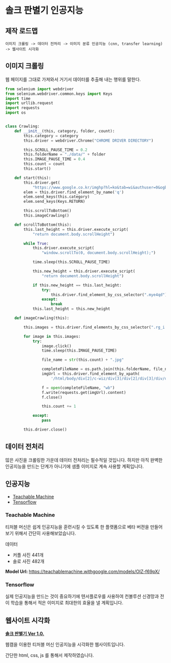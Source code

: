 # 솔크 판별기 인공지능

## 제작 로드맵

```
이미지 크롤링 -> 데이터 전처리 -> 이미지 분류 인공지능 (cnn, transfer learning) -> 웹사이트 시각화
```

## 이미지 크롤링

웹 페이지를 그대로 가져와서 거기서 데이터를 추출해 내는 행위를 말한다.

```python
from selenium import webdriver
from selenium.webdriver.common.keys import Keys
import time
import urllib.request
import requests
import os


class Crawling:
    def __init__(this, category, folder, count):
        this.category = category
        this.driver = webdriver.Chrome("CHROME DRIVER DIRECTORY")

        this.SCROLL_PAUSE_TIME = 0.2
        this.folderName = "./data/" + folder
        this.IMAGE_PAUSE_TIME = 0.4
        this.count = count
        this.start()

    def start(this):
        this.driver.get(
            "https://www.google.co.kr/imghp?hl=ko&tab=wi&authuser=0&ogbl")
        elem = this.driver.find_element_by_name('q')
        elem.send_keys(this.category)
        elem.send_keys(Keys.RETURN)

        this.scrollToBottom()
        this.imageCrawling()

    def scrollToBottom(this):
        this.last_height = this.driver.execute_script(
            "return document.body.scrollHeight")

        while True:
            this.driver.execute_script(
                "window.scrollTo(0, document.body.scrollHeight);")

            time.sleep(this.SCROLL_PAUSE_TIME)

            this.new_height = this.driver.execute_script(
                "return document.body.scrollHeight")

            if this.new_height == this.last_height:
                try:
                    this.driver.find_element_by_css_selector(".mye4qd").click()
                except:
                    break
            this.last_height = this.new_height

    def imageCrawling(this):

        this.images = this.driver.find_elements_by_css_selector(".rg_i.Q4LuWd")

        for image in this.images:
            try:
                image.click()
                time.sleep(this.IMAGE_PAUSE_TIME)

                file_name = str(this.count) + ".jpg"

                completeFileName = os.path.join(this.folderName, file_name)
                imgUrl = this.driver.find_element_by_xpath(
                    '/html/body/div[2]/c-wiz/div[3]/div[2]/div[3]/div/div/div[3]/div[2]/c-wiz/div/div[1]/div[1]/div[2]/div/a/img').get_attribute("src")

                f = open(completeFileName, "wb")
                f.write(requests.get(imgUrl).content)
                f.close()

                this.count += 1

            except:
                pass

        this.driver.close()
```

## 데이터 전처리

많은 사진을 크롤링한 가운데 데이터 전처리는 필수적일 것입니다. 하지만 아직 완벽한 인공지능을 만드는 단계가 아니기에 샘플 이미지로 계속 사용할 계획입니다.

## 인공지능

- [Teachable Machine](https://teachablemachine.withgoogle.com/train)
- [Tensorflow](https://www.tensorflow.org/?hl=ko)

### Teachable Machine

티처블 머신은 쉽게 인공지능을 훈련시킬 수 있도록 한 플랫폼으로 베타 버젼을 만들어보기 위해서 간단히 사용해보았습니다.

데이터

- 커플 사진 441개
- 솔로 사진 482개

<strong>Model Url: </strong> https://teachablemachine.withgoogle.com/models/OIZ-f69pX/

### Tensorflow

실제 인공지능을 만드는 것이 중요하기에 텐서플로우를 사용하여 컨볼루션 신경망과 전이 학습을 통해서 적은 이미지로 최대한의 효율을 낼 계획입니다.

## 웹사이트 시각화

<strong>[솔크 판별기 Ver 1.0.](https://solchristmas-example-1.netlify.app/)</strong>

웹캠을 이용한 티처블 머신 인공지능을 시각화한 웹사이트입니다.

간단한 html, css, js 를 통해서 제작하였습니다.

